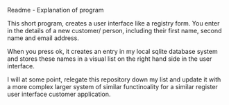 Readme -    Explanation of program

This short program, creates a user interface like a registry form.  You enter in the details of a new customer/ person, including their first name, second name and email address.

When you press ok, it creates an entry in my local sqlite database system and stores these names in a visual list on the right hand side in the user interface.

I will at some point, relegate this repository down my list and update it with a more complex larger system of similar functinoality for a similar register user interface customer application.
